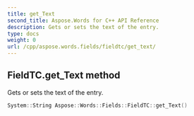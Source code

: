 ```yaml
---
title: get_Text
second_title: Aspose.Words for C++ API Reference
description: Gets or sets the text of the entry. 
type: docs
weight: 0
url: /cpp/aspose.words.fields/fieldtc/get_text/
---
```

## FieldTC.get_Text method


Gets or sets the text of the entry.

```cpp
System::String Aspose::Words::Fields::FieldTC::get_Text()
```

